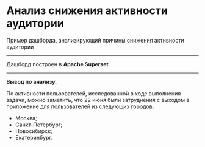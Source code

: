 # Анализ снижения активности аудитории


Пример дашборда, анализирующий причины снижения активности аудитории


---
Дашборд построен в **Apache Superset**

---
__Вывод по анализу.__

По активности пользователей, исследованной в ходе выполнения задачи, можно заметить, что 22 июня были затруднения с выходом в приложение для пользователей из следующих городов:
- Москва;
- Санкт-Петербург;
- Новосибирск;
- Екатеринбург.
